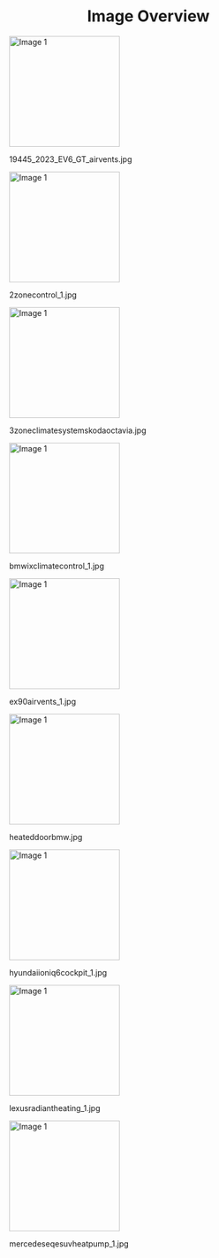 <h1 style ="text-align: center;"> Image Overview </h1>
<div>
<div style="width="20%">
<img src="https://media.evkx.net/multimedia/technology/hvac/19445_2023_EV6_GT_airvents_xst.jpg" alt="Image 1" style="width: 200px;">
<p>19445_2023_EV6_GT_airvents.jpg</p>
</div>
<div style="width="20%">
<img src="https://media.evkx.net/multimedia/technology/hvac/2zonecontrol_1_xst.jpg" alt="Image 1" style="width: 200px;">
<p>2zonecontrol_1.jpg</p>
</div>
<div style="width="20%">
<img src="https://media.evkx.net/multimedia/technology/hvac/3zoneclimatesystemskodaoctavia_xst.jpg" alt="Image 1" style="width: 200px;">
<p>3zoneclimatesystemskodaoctavia.jpg</p>
</div>
<div style="width="20%">
<img src="https://media.evkx.net/multimedia/technology/hvac/bmwixclimatecontrol_1_xst.jpg" alt="Image 1" style="width: 200px;">
<p>bmwixclimatecontrol_1.jpg</p>
</div>
<div style="width="20%">
<img src="https://media.evkx.net/multimedia/technology/hvac/ex90airvents_1_xst.jpg" alt="Image 1" style="width: 200px;">
<p>ex90airvents_1.jpg</p>
</div>
<div style="width="20%">
<img src="https://media.evkx.net/multimedia/technology/hvac/heateddoorbmw_xst.jpg" alt="Image 1" style="width: 200px;">
<p>heateddoorbmw.jpg</p>
</div>
<div style="width="20%">
<img src="https://media.evkx.net/multimedia/technology/hvac/hyundaiioniq6cockpit_1_xst.jpg" alt="Image 1" style="width: 200px;">
<p>hyundaiioniq6cockpit_1.jpg</p>
</div>
<div style="width="20%">
<img src="https://media.evkx.net/multimedia/technology/hvac/lexusradiantheating_1_xst.jpg" alt="Image 1" style="width: 200px;">
<p>lexusradiantheating_1.jpg</p>
</div>
<div style="width="20%">
<img src="https://media.evkx.net/multimedia/technology/hvac/mercedeseqesuvheatpump_1_xst.jpg" alt="Image 1" style="width: 200px;">
<p>mercedeseqesuvheatpump_1.jpg</p>
</div>
</div>
